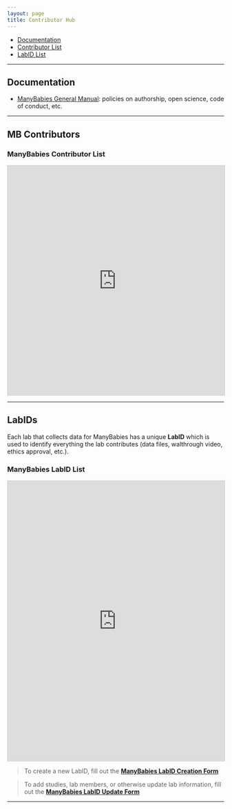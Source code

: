 ```yaml
---
layout: page
title: Contributor Hub
---
```


* <a href="#Documentation">Documentation</a>
* <a href="#contributors">Contributor List</a>
* <a href="#labids">LabID List</a>

***

<h2 id="documentation">Documentation</h2>

* [ManyBabies General Manual](https://docs.google.com/document/d/e/2PACX-1vQT9a2lYPUclD_Mbqz_sca4NZq6tCb1HzfMSt9EEQt54mAb55vrkE3J6_6uydYAH-afCdSCaSELycAI/pub): policies on authorship, open science, code of conduct, etc.

***
<h2 id="contributors">MB Contributors</h2>

### ManyBabies Contributor List
<!-- iframe embed Contributors public view -->
<iframe class="airtable-embed" src="https://airtable.com/embed/appRoqMKzcK3NsXt4/shrmAhZCMC9Bno7vF?backgroundColor=blueDusty&viewControls=on" frameborder="0" onmousewheel="" width="100%" height="533" style="background: transparent; border: 1px solid #ccc;"></iframe>


***
<h2 id="labids">LabIDs</h2>

Each lab that collects data for ManyBabies has a unique **LabID** which is used to identify everything the lab contributes (data files, walthrough video, ethics approval, etc.). 
<br>

### ManyBabies LabID List
<!-- iframe embed labID public view -->
<iframe class="airtable-embed" src="https://airtable.com/embed/appRoqMKzcK3NsXt4/shrnPNko928LSk7DS?backgroundColor=blueDusty&viewControls=on" frameborder="0" onmousewheel="" width="100%" height="650" style="background: transparent; border: 1px solid #ccc;"></iframe>

> To create a new LabID, fill out the <a href="https://airtable.com/appRoqMKzcK3NsXt4/shrrS4GAmjHq8iKUm" target="_blank"><b>ManyBabies LabID Creation Form</b></a><br>

> To add studies, lab members, or otherwise update lab information, fill out the <a href="https://airtable.com/appRoqMKzcK3NsXt4/shr27ZHMaelzSrgEz" target="_blank"><b>ManyBabies LabID Update Form</b></a><br>

***

